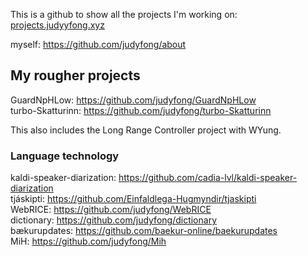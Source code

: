 This is a github to show all the projects I'm working on: [projects.judyyfong.xyz](https://projects.judyyfong.xyz)

myself: https://github.com/judyfong/about


## My rougher projects

GuardNpHLow: https://github.com/judyfong/GuardNpHLow \
turbo-Skatturinn: https://github.com/judyfong/turbo-Skatturinn

This also includes the Long Range Controller project with WYung.

### Language technology
kaldi-speaker-diarization: https://github.com/cadia-lvl/kaldi-speaker-diarization \
tjáskipti: https://github.com/Einfaldlega-Hugmyndir/tjaskipti \
WebRICE: https://github.com/judyfong/WebRICE \
dictionary: https://github.com/judyfong/dictionary \
bækurupdates: https://github.com/baekur-online/baekurupdates \
MiH: https://github.com/judyfong/Mih


